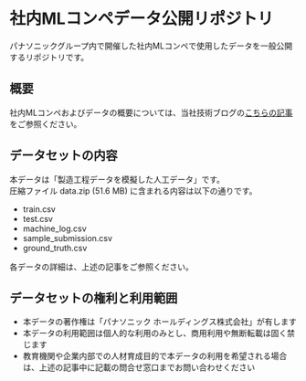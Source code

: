 # 社内MLコンペデータ公開リポジトリ

パナソニックグループ内で開催した社内MLコンペで使用したデータを一般公開するリポジトリです。

## 概要

社内MLコンペおよびデータの概要については、当社技術ブログの[こちらの記事](https://tech-ai.panasonic.com/jp/blog_page.html?id=20220805)をご参照ください。  

## データセットの内容

本データは「製造工程データを模擬した人工データ」です。  
圧縮ファイル data.zip (51.6 MB) に含まれる内容は以下の通りです。
- train.csv
- test.csv
- machine_log.csv
- sample_submission.csv
- ground_truth.csv

各データの詳細は、上述の記事をご参照ください。

## データセットの権利と利用範囲

- 本データの著作権は「パナソニック ホールディングス株式会社」が有します
- 本データの利用範囲は個人的な利用のみとし、商用利用や無断転載は固く禁じます
- 教育機関や企業内部での人材育成目的で本データの利用を希望される場合は、上述の記事中に記載の問合せ窓口までお問い合わせください